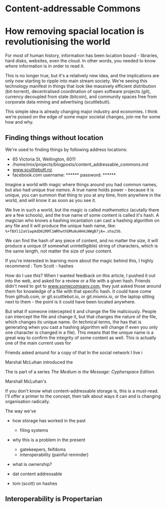 # Content-addressable Commons
# How removing spacial location is revolutionising the world

For most of human history, information has been location bound - libraries, hard disks, websites, even the cloud.
In other words, you needed to know _where_ information is in order to read it.

This is no longer true, but it's a relatively new idea, and the implications are only now starting to ripple into main stream society.
We're seeing this technology manifest in things that look like massively efficient distribution (bit-torrent), decentralised coordination of open software projects (git), currency decoupled from state (bitcoin), and community spaces free from corporate data mining and advertising (scuttlebutt).

This simple idea is already changing major industry and economies.
I think we're poised on the edge of some major societal changes, join me for some how and why.


## Finding things without location

We're used to finding things by following address locations: 
- 65 Victoria St, Wellington, 6011
- /home/mix/projects/blogposts/content_addressable_commons.md
- www.scuttlebutt.nz
- facebook.com  username: ******   password: ******

Imagine a world with magic where things around you had common names, but also had unique _true names_.
A true name holds power - because it is unique, you can summon that thing to you at any time, from anywhere in the world, and will know it as soon as you see it.

We live in such a world, but the magic is called _mathematics_ (acutally there are a few schools), and the true name of some content is called it's hash.
A magician who knows a hashing incantation can cast a hashing algorithm on any file and it will produce the unique hash name, like: `%+fBXl12aV1wpAdD62RMl1WRhwthDMuAuHH4iNWgB7jA=.sha256`.

We can find the hash of any piece of content, and no matter the size, it will produce a unique (if somewhat unintelligible) string of characters, which is the same length, not matter the size of your content.

If you're interested in learning more about the magic behind this, I highly recommend : 
Tom Scott - hashes

How do I use this?
When I wanted feedback on this article, I pushed it out into the web, and asked for a review or a file with a given hash.
Friends didn't need to got to www.somecompany.com, they just asked those around them for knowledge of a file with that specific hash.
It could have come from github.com, or git.scuttlebot.io, or git.mixmix.io, or the laptop sitting next to them - the point is it could have been located anywhere.

But what if someone intercepted it and change the file maliciously.
People can intercept the file and change it, but that changes the nature of the file, which changes its unique name.
(In technical terms, the has that is generating when you cast a hashing algorithm will change if even you only one character is changed in a file).
This means that the unique name is a great way to confirm the integrity of some content as well.
This is actually one of the main current uses for 


Friends asked around for a copy of that 
In the social network I live i




Marshal McLuhan introduced the 


The is part of a series _The Medium is the Message: Cypherspace Edition._

Marshall McLuhan's

If you don't know what content-addressable storage is, this is a must-read.
I'll offer a primer to the concept, then talk about ways it can and is changing organisation radically.

The way we've

- how storage has worked in the past
  - filing systems

- why this is a problem in the present
  - gatekeepers, feifdoms
  - interoperability (painful reminder)
  

- what is ownership?

- dat content addressable

- tom (scott) on hashes




## Interoperability is Propertarian

